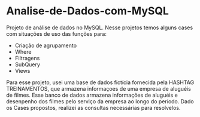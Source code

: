 # Analise-de-Dados-com-MySQL
Projeto de análise de dados no MySQL.
Nesse projetos temos alguns cases com situações de uso das funções para:
  - Criação de agrupamento
  - Where
  - Filtragens
  - SubQuery
  - Views
    
Para esse projeto, usei uma base de dados fictícia fornecida pela HASHTAG TREINAMENTOS, que armazena informaçoes de uma empresa de aluguéis de filmes.
Esse banco de dados armazena informações de aluguéis e desenpenho  dos filmes pelo serviço da empresa ao longo do período.
Dado os Cases propostos, realizei as consultas necessárias para resolvelos.
